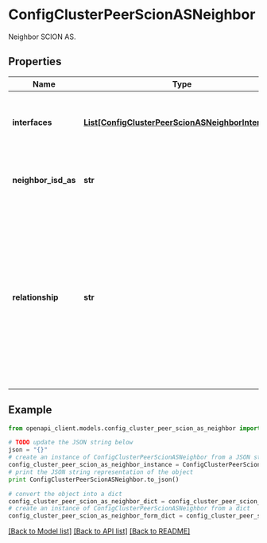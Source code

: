 # ConfigClusterPeerScionASNeighbor

Neighbor SCION AS.

## Properties

Name | Type | Description | Notes
------------ | ------------- | ------------- | -------------
**interfaces** | [**List[ConfigClusterPeerScionASNeighborInterface]**](ConfigClusterPeerScionASNeighborInterface.md) | The list of interfaces on the peer for this neighbor AS. | [optional] 
**neighbor_isd_as** | **str** | ISD-AS number of the neighbor AS. | 
**relationship** | **str** | The relationship to the neighbor AS. If the local AS is core, this value must either be CORE or CHILD. If the local is non-core, this value must either be PARENT, CHILD or PEER. | 

## Example

```python
from openapi_client.models.config_cluster_peer_scion_as_neighbor import ConfigClusterPeerScionASNeighbor

# TODO update the JSON string below
json = "{}"
# create an instance of ConfigClusterPeerScionASNeighbor from a JSON string
config_cluster_peer_scion_as_neighbor_instance = ConfigClusterPeerScionASNeighbor.from_json(json)
# print the JSON string representation of the object
print ConfigClusterPeerScionASNeighbor.to_json()

# convert the object into a dict
config_cluster_peer_scion_as_neighbor_dict = config_cluster_peer_scion_as_neighbor_instance.to_dict()
# create an instance of ConfigClusterPeerScionASNeighbor from a dict
config_cluster_peer_scion_as_neighbor_form_dict = config_cluster_peer_scion_as_neighbor.from_dict(config_cluster_peer_scion_as_neighbor_dict)
```
[[Back to Model list]](../README.md#documentation-for-models) [[Back to API list]](../README.md#documentation-for-api-endpoints) [[Back to README]](../README.md)


